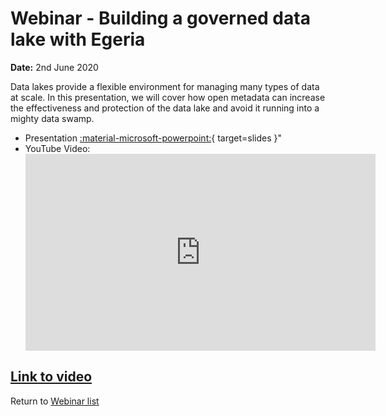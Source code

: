 <!-- SPDX-License-Identifier: CC-BY-4.0 -->
<!-- Copyright Contributors to the ODPi Egeria project 2020. -->

# Webinar - Building a governed data lake with Egeria

**Date:** 2nd June 2020

Data lakes provide a flexible environment for managing many types of data at scale.
In this presentation, we will cover how open metadata can increase the effectiveness and
protection of the data lake and avoid it running into a mighty data swamp. 
* Presentation [:material-microsoft-powerpoint:](./Data%20Lake%20and%20Egeria%20-%201st%20June%202020.pptx){ target=slides }"
* YouTube Video:
    <div class="video-wrapper">
     <iframe width="560" height="315" src="https://www.youtube.com/embed/Re4DC2VaTqs" title="YouTube video player" frameborder="0" allow="accelerometer; autoplay; clipboard-write; encrypted-media; gyroscope; picture-in-picture" allowfullscreen></iframe>
    </div>
[Link to video](https://www.youtube.com/watch?v=Re4DC2VaTqs)
----
Return to [Webinar list](..)